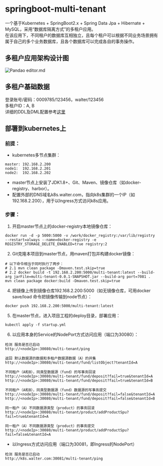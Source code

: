 # springboot-multi-tenant
一个基于Kubernetes + SpringBoot2.x + Spring Data Jpa + Hibernate + MySQL，采用“数据库隔离方式”的多租户应用。   
在该应用下，不同租户的数据库互相独立，且每个租户可以根据不同业务场景拥有属于自己的多个业务数据库，且各个数据库可以完成各自的事务操作。   
## 多租户应用架构设计图
![Pandao editor.md](https://github.com/waltertan1988/springboot-multi-tenant/blob/master/docs/charts/%E5%A4%9A%E7%A7%9F%E6%88%B7%E5%BA%94%E7%94%A8%E6%9E%B6%E6%9E%84%E8%AE%BE%E8%AE%A1%E5%9B%BE.jpg?raw=true "design.png")
## 多租户基础数据
登录账号/密码：0009785/123456，walter/123456   
多租户ID：A, B   
详细的DDL及DML配置参考[这里](https://github.com/waltertan1988/springboot-multi-tenant/tree/master/src/main/resources/schema)
## 部署到kubernetes上
### 前提：  
* kubernetes多节点集群：   
```text
master: 192.168.2.200
node1:  192.168.2.201
node2:  192.168.2.202
```
* master节点上安装了JDK1.8+、Git、Maven、镜像仓库（如docker-registry、harbor）。   
* 配置外部的DNS域名k8s.walter.com，指向k8s集群的一个IP（如192.168.2.200），用于以Ingress方式访问k8s应用。   

### 步骤：   
1. 开启master节点上的docker-registry本地镜像仓库：   
```shell script
docker run -d -p 5000:5000 -v /work/docker_registry:/var/lib/registry --restart=always --name=docker-registry -e REGISTRY_STORAGE_DELETE_ENABLED=true registry:2
```
2. Git克隆本项目到master节点，用maven打包并构建docker镜像：
```shell script
# 以下命令相当于同时执行了两步：
# 2.1 mvn clean package -Dmaven.test.skip=true
# 2.2 docker build -t 192.168.2.200:5000/multi-tenant:latest --build-arg jarFile=multi-tenant-0.0.1-SNAPSHOT.jar --build-arg port=7081 . 
mvn clean package docker:build -Dmaven.test.skip=true
```
4. 把镜像上传到镜像仓库192.168.2.200:5000（如无镜像仓库，可用docker save/load 命令把镜像传输到node节点）：
```shell script
docker push 192.168.2.200:5000/multi-tenant:latest
```
5. 在master节点，进入项目工程的deploy目录，部署应用：
```shell script
kubectl apply -f startup.yml
```
6. 以应用本身的Service的NodePort方式访问应用（端口为30080）：   
```text
检测 服务是否已启动
http://<nodeIp>:30080/multi-tenant/ping

返回 默认数据源的数据和多租户数据源数据（A）的并集
http://<nodeIp>:30080/multi-tenant/fund/listObject?tenantId=A

不同租户（A和B），同类型数据源（fund）的写事务回滚
http://<nodeIp>:30080/multi-tenant/fund/deposit?fail=true&tenantId=A
http://<nodeIp>:30080/multi-tenant/fund/deposit?fail=true&tenantId=B

不同租户（A和B），同类型数据源（fund）数据源的写事务提交
http://<nodeIp>:30080/multi-tenant/fund/deposit?fail=false&tenantId=A
http://<nodeIp>:30080/multi-tenant/fund/deposit?fail=false&tenantId=B

同一租户（A）不同数据源类型（product）的事务回滚
http://<nodeIp>:30080/multi-tenant/product/addProductSpu?fail=true&tenantId=A

同一租户（A）不同数据源类型（product）的事务提交
http://<nodeIp>:30080/multi-tenant/product/addProductSpu?fail=false&tenantId=A
```
* 以Ingress方式访问应用（端口为30081，即Ingress的NodePort）   
```text
检测 服务是否已启动
http://k8s.walter.com:30081/multi-tenant/ping
```

